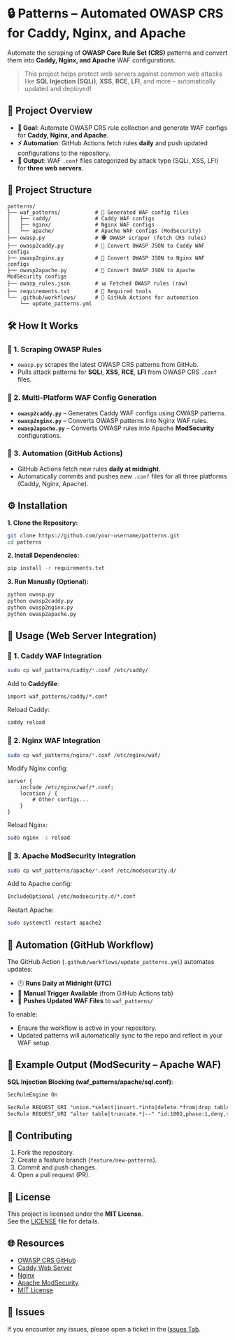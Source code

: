 # 🔒 Patterns – Automated OWASP CRS for Caddy, Nginx, and Apache  
Automate the scraping of **OWASP Core Rule Set (CRS)** patterns and convert them into **Caddy, Nginx, and Apache** WAF configurations.  

> This project helps protect web servers against common web attacks like **SQL Injection (SQLi)**, **XSS**, **RCE**, **LFI**, and more – automatically updated and deployed!  

## 🚀 Project Overview  
- **🎯 Goal**: Automate OWASP CRS rule collection and generate WAF configs for **Caddy, Nginx, and Apache**.  
- **⚡ Automation**: GitHub Actions fetch rules **daily** and push updated configurations to the repository.  
- **📄 Output**: WAF `.conf` files categorized by attack type (SQLi, XSS, LFI) for **three web servers**.  

## 📂 Project Structure  
```
patterns/
├── waf_patterns/           # 🔧 Generated WAF config files
│   ├── caddy/              # Caddy WAF configs
│   ├── nginx/              # Nginx WAF configs
│   └── apache/             # Apache WAF configs (ModSecurity)
├── owasp.py                # 🕵️ OWASP scraper (fetch CRS rules)
├── owasp2caddy.py          # 🔄 Convert OWASP JSON to Caddy WAF configs
├── owasp2nginx.py          # 🔄 Convert OWASP JSON to Nginx WAF configs
├── owasp2apache.py         # 🔄 Convert OWASP JSON to Apache ModSecurity configs
├── owasp_rules.json        # 📊 Fetched OWASP rules (raw)
├── requirements.txt        # 🔄 Required tools
└── .github/workflows/      # 🤖 GitHub Actions for automation
    └── update_patterns.yml
```

## 🛠️ How It Works  
### 🔹 1. Scraping OWASP Rules  
- `owasp.py` scrapes the latest OWASP CRS patterns from GitHub.  
- Pulls attack patterns for **SQLi**, **XSS**, **RCE**, **LFI** from OWASP CRS `.conf` files.  

### 🔹 2. Multi-Platform WAF Config Generation  
- **`owasp2caddy.py`** – Generates Caddy WAF configs using OWASP patterns.  
- **`owasp2nginx.py`** – Converts OWASP patterns into Nginx WAF rules.  
- **`owasp2apache.py`** – Converts OWASP rules into Apache **ModSecurity** configurations.  

### 🔹 3. Automation (GitHub Actions)  
- GitHub Actions fetch new rules **daily at midnight**.  
- Automatically commits and pushes new `.conf` files for all three platforms (Caddy, Nginx, Apache).  

## ⚙️ Installation  
**1. Clone the Repository:**  
```bash
git clone https://github.com/your-username/patterns.git  
cd patterns
```

**2. Install Dependencies:**  
```bash
pip install -r requirements.txt
```

**3. Run Manually (Optional):**  
```bash
python owasp.py
python owasp2caddy.py
python owasp2nginx.py
python owasp2apache.py
```

## 🚀 Usage (Web Server Integration)  
### 🔹 1. Caddy WAF Integration  
```bash
sudo cp waf_patterns/caddy/*.conf /etc/caddy/
```
Add to **Caddyfile**:  
```caddy
import waf_patterns/caddy/*.conf
```
Reload Caddy:  
```bash
caddy reload
```

### 🔹 2. Nginx WAF Integration  
```bash
sudo cp waf_patterns/nginx/*.conf /etc/nginx/waf/
```
Modify Nginx config:  
```nginx
server {
    include /etc/nginx/waf/*.conf;
    location / {
        # Other configs...
    }
}
```
Reload Nginx:  
```bash
sudo nginx -s reload
```

### 🔹 3. Apache ModSecurity Integration  
```bash
sudo cp waf_patterns/apache/*.conf /etc/modsecurity.d/
```
Add to Apache config:  
```apache
IncludeOptional /etc/modsecurity.d/*.conf
```
Restart Apache:  
```bash
sudo systemctl restart apache2
```

## 🤖 Automation (GitHub Workflow)  
The GitHub Action (`.github/workflows/update_patterns.yml`) automates updates:  
- 🕛 **Runs Daily at Midnight (UTC)**  
- 🎯 **Manual Trigger Available** (from GitHub Actions tab)  
- 🚀 **Pushes Updated WAF Files** to `waf_patterns/`  

To enable:  
- Ensure the workflow is active in your repository.  
- Updated patterns will automatically sync to the repo and reflect in your WAF setup.  


## 🧩 Example Output (ModSecurity – Apache WAF)  
**SQL Injection Blocking (waf_patterns/apache/sql.conf)**:  
```apache
SecRuleEngine On

SecRule REQUEST_URI "union.*select|insert.*into|delete.*from|drop table" "id:1000,phase:1,deny,status:403,log,msg:'SQLi attack detected'"
SecRule REQUEST_URI "alter table|truncate.*|--" "id:1001,phase:1,deny,status:403,log,msg:'SQLi attack detected'"
```

## 🔧 Contributing  
1. Fork the repository.  
2. Create a feature branch (`feature/new-patterns`).  
3. Commit and push changes.  
4. Open a pull request (PR).  

## 📄 License  
This project is licensed under the **MIT License**.  
See the [LICENSE](LICENSE) file for details.  

## 🌐 Resources  
- [OWASP CRS GitHub](https://github.com/coreruleset/coreruleset)  
- [Caddy Web Server](https://caddyserver.com/)  
- [Nginx](https://nginx.org/)  
- [Apache ModSecurity](https://modsecurity.org/)  
- [MIT License](https://opensource.org/licenses/MIT)  

## 🚨 Issues  
If you encounter any issues, please open a ticket in the [Issues Tab](https://github.com/your-username/patterns/issues).  
